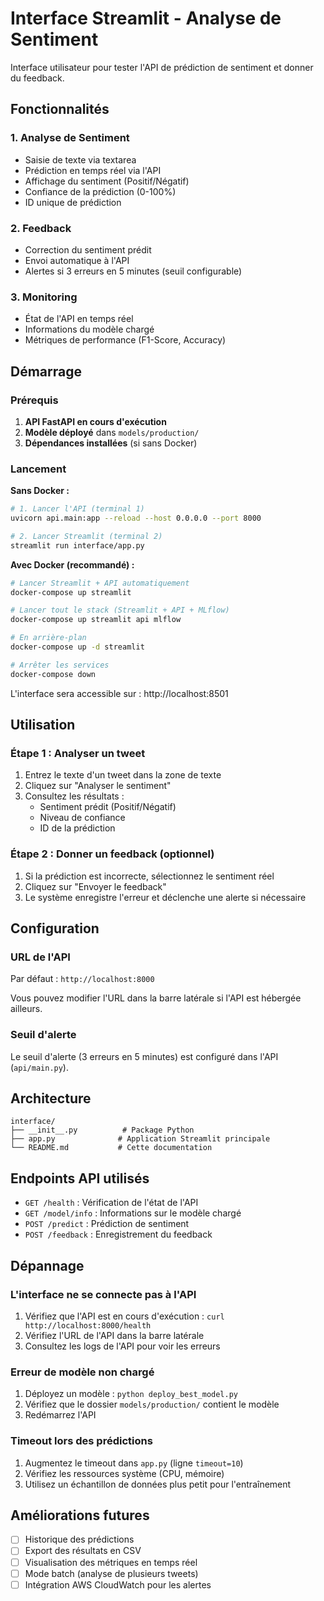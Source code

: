 # Interface Streamlit - Analyse de Sentiment

Interface utilisateur pour tester l'API de prédiction de sentiment et donner du feedback.

## Fonctionnalités

### 1. Analyse de Sentiment
- Saisie de texte via textarea
- Prédiction en temps réel via l'API
- Affichage du sentiment (Positif/Négatif)
- Confiance de la prédiction (0-100%)
- ID unique de prédiction

### 2. Feedback
- Correction du sentiment prédit
- Envoi automatique à l'API
- Alertes si 3 erreurs en 5 minutes (seuil configurable)

### 3. Monitoring
- État de l'API en temps réel
- Informations du modèle chargé
- Métriques de performance (F1-Score, Accuracy)

## Démarrage

### Prérequis

1. **API FastAPI en cours d'exécution**
2. **Modèle déployé** dans `models/production/`
3. **Dépendances installées** (si sans Docker)

### Lancement

**Sans Docker :**
```bash
# 1. Lancer l'API (terminal 1)
uvicorn api.main:app --reload --host 0.0.0.0 --port 8000

# 2. Lancer Streamlit (terminal 2)
streamlit run interface/app.py
```

**Avec Docker (recommandé) :**
```bash
# Lancer Streamlit + API automatiquement
docker-compose up streamlit

# Lancer tout le stack (Streamlit + API + MLflow)
docker-compose up streamlit api mlflow

# En arrière-plan
docker-compose up -d streamlit

# Arrêter les services
docker-compose down
```

L'interface sera accessible sur : http://localhost:8501

## Utilisation

### Étape 1 : Analyser un tweet

1. Entrez le texte d'un tweet dans la zone de texte
2. Cliquez sur "Analyser le sentiment"
3. Consultez les résultats :
   - Sentiment prédit (Positif/Négatif)
   - Niveau de confiance
   - ID de la prédiction

### Étape 2 : Donner un feedback (optionnel)

1. Si la prédiction est incorrecte, sélectionnez le sentiment réel
2. Cliquez sur "Envoyer le feedback"
3. Le système enregistre l'erreur et déclenche une alerte si nécessaire

## Configuration

### URL de l'API

Par défaut : `http://localhost:8000`

Vous pouvez modifier l'URL dans la barre latérale si l'API est hébergée ailleurs.

### Seuil d'alerte

Le seuil d'alerte (3 erreurs en 5 minutes) est configuré dans l'API (`api/main.py`).

## Architecture

```
interface/
├── __init__.py          # Package Python
├── app.py              # Application Streamlit principale
└── README.md           # Cette documentation
```

## Endpoints API utilisés

- `GET /health` : Vérification de l'état de l'API
- `GET /model/info` : Informations sur le modèle chargé
- `POST /predict` : Prédiction de sentiment
- `POST /feedback` : Enregistrement du feedback

## Dépannage

### L'interface ne se connecte pas à l'API

1. Vérifiez que l'API est en cours d'exécution : `curl http://localhost:8000/health`
2. Vérifiez l'URL de l'API dans la barre latérale
3. Consultez les logs de l'API pour voir les erreurs

### Erreur de modèle non chargé

1. Déployez un modèle : `python deploy_best_model.py`
2. Vérifiez que le dossier `models/production/` contient le modèle
3. Redémarrez l'API

### Timeout lors des prédictions

1. Augmentez le timeout dans `app.py` (ligne `timeout=10`)
2. Vérifiez les ressources système (CPU, mémoire)
3. Utilisez un échantillon de données plus petit pour l'entraînement

## Améliorations futures

- [ ] Historique des prédictions
- [ ] Export des résultats en CSV
- [ ] Visualisation des métriques en temps réel
- [ ] Mode batch (analyse de plusieurs tweets)
- [ ] Intégration AWS CloudWatch pour les alertes